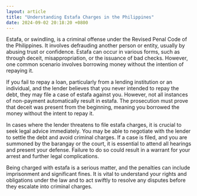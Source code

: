 ```yaml
---
layout: article
title: "Understanding Estafa Charges in the Philippines"
date: 2024-09-02 20:18:20 +0800
---
```


<p>Estafa, or swindling, is a criminal offense under the Revised Penal Code of the Philippines. It involves defrauding another person or entity, usually by abusing trust or confidence. Estafa can occur in various forms, such as through deceit, misappropriation, or the issuance of bad checks. However, one common scenario involves borrowing money without the intention of repaying it.</p><p>If you fail to repay a loan, particularly from a lending institution or an individual, and the lender believes that you never intended to repay the debt, they may file a case of estafa against you. However, not all instances of non-payment automatically result in estafa. The prosecution must prove that deceit was present from the beginning, meaning you borrowed the money without the intent to repay it.</p><p>In cases where the lender threatens to file estafa charges, it is crucial to seek legal advice immediately. You may be able to negotiate with the lender to settle the debt and avoid criminal charges. If a case is filed, and you are summoned by the barangay or the court, it is essential to attend all hearings and present your defense. Failure to do so could result in a warrant for your arrest and further legal complications.</p><p>Being charged with estafa is a serious matter, and the penalties can include imprisonment and significant fines. It is vital to understand your rights and obligations under the law and to act swiftly to resolve any disputes before they escalate into criminal charges.</p>